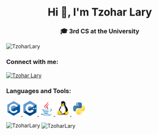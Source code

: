 <h1 align="center">Hi 👋, I'm Tzohar Lary</h1>

<h3 align="center">🎓 3rd CS at the University</h3>

<p align="left">
  <img src="https://komarev.com/ghpvc/?username=TzoharLary&label=Profile%20views&color=0e75b6&style=flat" alt="TzoharLary" /> 
</p>

<h3 align="left">
  Connect with me:
</h3>

<p align="left">
<a href="https://www.linkedin.com/in/tzohary-lary-64a9311a1/" target="_blank">
  <img align="center" src="https://raw.githubusercontent.com/rahuldkjain/github-profile-readme-generator/master/src/images/icons/Social/linked-in-alt.svg" alt="Tzohar Lary" height="30" width="40" />
</a>
</p>

<h3 align="left">Languages and Tools:</h3>
<p align="left"> <a href="https://www.cprogramming.com/" target="_blank" rel="noreferrer"> <img src="https://raw.githubusercontent.com/devicons/devicon/master/icons/c/c-original.svg" alt="c" width="40" height="40"/> </a> <a href="https://www.w3schools.com/cpp/" target="_blank" rel="noreferrer"> <img src="https://raw.githubusercontent.com/devicons/devicon/master/icons/cplusplus/cplusplus-original.svg" alt="cplusplus" width="40" height="40"/> </a> <a href="https://www.java.com" target="_blank" rel="noreferrer"> <img src="https://raw.githubusercontent.com/devicons/devicon/master/icons/java/java-original.svg" alt="java" width="40" height="40"/> </a> <a href="https://www.linux.org/" target="_blank" rel="noreferrer"> <img src="https://raw.githubusercontent.com/devicons/devicon/master/icons/linux/linux-original.svg" alt="linux" width="40" height="40"/> </a> <a href="https://www.python.org" target="_blank" rel="noreferrer"> <img src="https://raw.githubusercontent.com/devicons/devicon/master/icons/python/python-original.svg" alt="python" width="40" height="40"/> </a> </p>



<p>
  <img align="left" src="https://github-readme-stats.vercel.app/api/top-langs?username=TzoharLary&show_icons=true&locale=en&layout=compact" alt="TzoharLary" />
</p>

<p>
  &nbsp;<img align="center" src="https://github-readme-stats.vercel.app/api?username=TzoharLary&show_icons=true&locale=en" alt="TzoharLary" />
</p>

